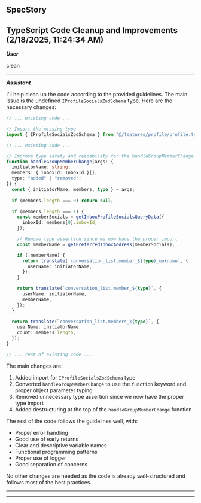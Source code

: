 ## SpecStory

## TypeScript Code Cleanup and Improvements (2/18/2025, 11:24:34 AM)

_**User**_

clean

---

_**Assistant**_

I'll help clean up the code according to the provided guidelines. The main issue is the undefined `IProfileSocialsZodSchema` type. Here are the necessary changes:

```typescript:features/conversation-list/hooks/use-message-plain-text.ts
// ... existing code ...

// Import the missing type
import { IProfileSocialsZodSchema } from "@/features/profile/profile.types";

// ... existing code ...

// Improve type safety and readability for the handleGroupMemberChange function
function handleGroupMemberChange(args: {
  initiatorName: string;
  members: { inboxId: InboxId }[];
  type: "added" | "removed";
}) {
  const { initiatorName, members, type } = args;
  
  if (members.length === 0) return null;

  if (members.length === 1) {
    const memberSocials = getInboxProfileSocialsQueryData({
      inboxId: members[0].inboxId,
    });

    // Remove type assertion since we now have the proper import
    const memberName = getPreferredInboxAddress(memberSocials);

    if (!memberName) {
      return translate(`conversation_list.member_${type}_unknown`, {
        userName: initiatorName,
      });
    }

    return translate(`conversation_list.member_${type}`, {
      userName: initiatorName,
      memberName,
    });
  }

  return translate(`conversation_list.members_${type}`, {
    userName: initiatorName,
    count: members.length,
  });
}

// ... rest of existing code ...
```

The main changes are:

1. Added import for `IProfileSocialsZodSchema` type
2. Converted `handleGroupMemberChange` to use the `function` keyword and proper object parameter typing
3. Removed unnecessary type assertion since we now have the proper type import
4. Added destructuring at the top of the `handleGroupMemberChange` function

The rest of the code follows the guidelines well, with:
- Proper error handling
- Good use of early returns
- Clear and descriptive variable names
- Functional programming patterns
- Proper use of logger
- Good separation of concerns

No other changes are needed as the code is already well-structured and follows most of the best practices.

---



---

